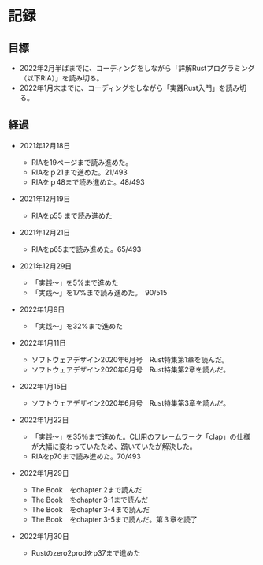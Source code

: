 # 記録

## 目標

- 2022年2月半ばまでに、コーディングをしながら「詳解Rustプログラミング（以下RIA）」を読み切る。
- 2022年1月末までに、コーディングをしながら「実践Rust入門」を読み切る。
 

## 経過
- 2021年12月18日
  - RIAを19ページまで読み進めた。
  - RIAをｐ21まで進めた。21/493
  - RIAをｐ48まで読み進めた。48/493

- 2021年12月19日
  - RIAをp55 まで読み進めた

- 2021年12月21日
  - RIAをp65まで読み進めた。65/493

- 2021年12月29日
  - 「実践〜」を5%まで進めた 
  - 「実践〜」を17%まで読み進めた。　90/515
- 2022年1月9日
  - 「実践〜」を32%まで進めた  
- 2022年1月11日
  - ソフトウェアデザイン2020年6月号　Rust特集第1章を読んだ。
  - ソフトウェアデザイン2020年6月号　Rust特集第2章を読んだ。
- 2022年1月15日
  - ソフトウェアデザイン2020年6月号　Rust特集第3章を読んだ。

- 2022年1月22日
  - 「実践〜」を35％まで進めた。CLI用のフレームワーク「clap」の仕様が大幅に変わっていたため、躓いていたが解決した。
  - RIAをp70まで読み進めた。70/493
- 2022年1月29日
  - The Book　をchapter 2まで読んだ
  - The Book　をchapter 3-1まで読んだ
  - The Book　をchapter 3-4まで読んだ
  - The Book　をchapter 3-5まで読んだ。第３章を読了
- 2022年1月30日
  - Rustのzero2prodをp37まで進めた





